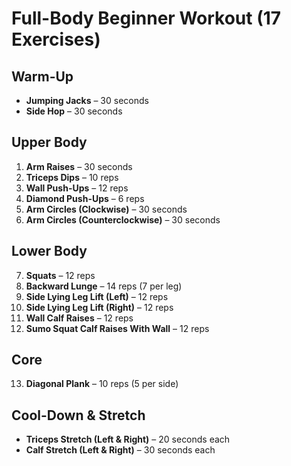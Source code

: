# Full-Body Beginner Workout (17 Exercises)

## Warm-Up
- **Jumping Jacks** – 30 seconds
- **Side Hop** – 30 seconds

## Upper Body
1. **Arm Raises** – 30 seconds
2. **Triceps Dips** – 10 reps
3. **Wall Push-Ups** – 12 reps
4. **Diamond Push-Ups** – 6 reps
5. **Arm Circles (Clockwise)** – 30 seconds
6. **Arm Circles (Counterclockwise)** – 30 seconds

## Lower Body
7. **Squats** – 12 reps
8. **Backward Lunge** – 14 reps (7 per leg)
9. **Side Lying Leg Lift (Left)** – 12 reps
10. **Side Lying Leg Lift (Right)** – 12 reps
11. **Wall Calf Raises** – 12 reps
12. **Sumo Squat Calf Raises With Wall** – 12 reps

## Core
13. **Diagonal Plank** – 10 reps (5 per side)

## Cool-Down & Stretch
- **Triceps Stretch (Left & Right)** – 20 seconds each
- **Calf Stretch (Left & Right)** – 30 seconds each 